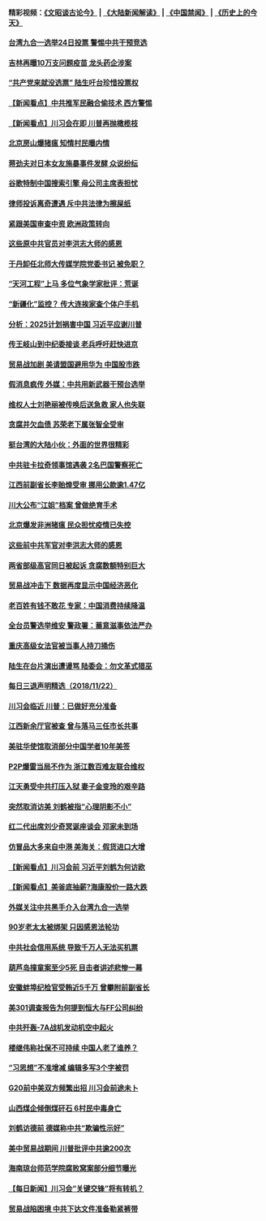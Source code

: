 #### 精彩视频：[《文昭谈古论今》](https://github.com/gfw-breaker/wenzhao/blob/master/README.md?t=11232134) | [《大陆新闻解读》](https://github.com/gfw-breaker/ntdtv-comedy/blob/master/README.md?t=11232134) | [《中国禁闻》](https://github.com/gfw-breaker/ntdtv-news/blob/master/README.md?t=11232134) | [《历史上的今天》](https://github.com/gfw-breaker/today-in-history/blob/master/README.md?t=11232134) 

#### [台湾九合一选举24日投票 警惕中共干预竞选](../pages/nsc413/n10871029.md?t=11232134) 

#### [吉林再曝10万支问题疫苗 龙头药企涉案](../pages/nsc413/n10871413.md?t=11232134) 

#### [“共产党来就没选票” 陆生吁台珍惜投票权](../pages/nsc413/n10870794.md?t=11232134) 

#### [【新闻看点】中共推军民融合偷技术 西方警惕](../pages/nsc413/n10871382.md?t=11232134) 

#### [【新闻看点】川习会在即 川普再抛橄榄枝](../pages/nsc413/n10871248.md?t=11232134) 

#### [北京房山爆猪瘟 知情村民曝内情](../pages/nsc413/n10871111.md?t=11232134) 

#### [蒋劲夫对日本女友施暴事件发酵 众说纷纭](../pages/nsc413/n10871447.md?t=11232134) 

#### [谷歌特制中国搜索引擎 母公司主席表担忧](../pages/nsc413/n10871238.md?t=11232134) 

#### [律师投诉离奇遭遇 斥中共法律为擦屎纸](../pages/nsc413/n10871141.md?t=11232134) 

#### [紧跟美国审查中资 欧洲政策转向](../pages/nsc413/n10871173.md?t=11232134) 

#### [这些原中共官员对李洪志大师的感恩](../pages/nsc413/n10834201.md?t=11232134) 

#### [于丹卸任北师大传媒学院党委书记 被免职？](../pages/nsc413/n10871260.md?t=11232134) 

#### [“天河工程”上马 多位气象学家批评：荒诞](../pages/nsc413/n10871126.md?t=11232134) 

#### [“新疆化”监控？ 传大连挨家查个体户手机](../pages/nsc413/n10871091.md?t=11232134) 

#### [分析：2025计划祸害中国 习近平应谢川普](../pages/nsc413/n10871045.md?t=11232134) 

#### [传王岐山到中纪委接谈 老兵呼吁赶快进京](../pages/nsc413/n10870962.md?t=11232134) 

#### [贸易战加剧 美请盟国避用华为 中国股市跌](../pages/nsc413/n10871064.md?t=11232134) 

#### [假消息疯传 外媒：中共用新武器干预台选举](../pages/nsc413/n10870739.md?t=11232134) 

#### [维权人士刘艳丽被传唤后送急救 家人也失联](../pages/nsc413/n10870935.md?t=11232134) 

#### [贪腐并欠血债 苏荣老下属张智全受审](../pages/nsc413/n10870729.md?t=11232134) 

#### [挺台湾的大陆小伙：外面的世界很精彩](../pages/nsc413/n10870983.md?t=11232134) 


#### [中共驻卡拉奇领事馆遇袭 2名巴国警察死亡](../pages/nsc413/n10870377.md?t=11232134) 

#### [江西前副省长李贻煌受审 挪用公款逾1.47亿](../pages/nsc413/n10870486.md?t=11232134) 

#### [川大公布“江姐”档案 曾做绝育手术](../pages/nsc413/n10870275.md?t=11232134) 

#### [北京爆发非洲猪瘟 民众担忧疫情已失控](../pages/nsc413/n10869908.md?t=11232134) 

#### [这些前中共军官对李洪志大师的感恩](../pages/nsc413/n10869318.md?t=11232134) 

#### [两省部级高官同日被起诉 贪腐数额特别巨大](../pages/nsc413/n10870229.md?t=11232134) 

#### [贸易战冲击下 数据再度显示中国经济恶化](../pages/nsc413/n10870209.md?t=11232134) 

#### [老百姓有钱不敢花 专家：中国消费持续降温](../pages/nsc413/n10868881.md?t=11232134) 

#### [全台员警选举维安 警政署：蓄意滋事依法严办](../pages/nsc413/n10869991.md?t=11232134) 

#### [重庆高级女法官被当事人持刀捅伤](../pages/nsc413/n10869909.md?t=11232134) 

#### [陆生在台片演出遭谩骂 陆委会：勿文革式猎巫](../pages/nsc413/n10869745.md?t=11232134) 

#### [每日三退声明精选（2018/11/22）](../pages/nsc413/n10869959.md?t=11232134) 

#### [川习会临近 川普：已做好充分准备](../pages/nsc413/n10869699.md?t=11232134) 

#### [江西新余厅官被查 曾与落马三任市长共事](../pages/nsc413/n10869594.md?t=11232134) 

#### [美驻华使馆取消部分中国学者10年美签](../pages/nsc413/n10869261.md?t=11232134) 

#### [P2P爆雷当局不作为 浙江数百难友联合维权](../pages/nsc413/n10868743.md?t=11232134) 

#### [江天勇受中共打压入狱 妻子金变玲的艰辛路](../pages/nsc413/n10869158.md?t=11232134) 

#### [突然取消访美 刘鹤被指“心理阴影不小”](../pages/nsc413/n10868634.md?t=11232134) 

#### [红二代出席刘少奇冥诞座谈会 邓家未到场](../pages/nsc413/n10869153.md?t=11232134) 

#### [仿冒品大多来自中港 美海关：假货进口大增](../pages/nsc413/n10869186.md?t=11232134) 

#### [【新闻看点】川习会前 习近平刘鹤为何访欧](../pages/nsc413/n10869070.md?t=11232134) 

#### [【新闻看点】美釜底抽薪?海康股价一路大跌](../pages/nsc413/n10868888.md?t=11232134) 

#### [外媒关注中共黑手介入台湾九合一选举](../pages/nsc413/n10868679.md?t=11232134) 

#### [90岁老太太被绑架 只因感恩法轮功](../pages/nsc413/n10869091.md?t=11232134) 

#### [中共社会信用系统 导致千万人无法买机票](../pages/nsc413/n10869062.md?t=11232134) 

#### [葫芦岛撞童案至少5死 目击者讲述悲惨一幕](../pages/nsc413/n10869050.md?t=11232134) 

#### [安徽蚌埠纪检官受贿近5千万 曾攀附前副省长](../pages/nsc413/n10869009.md?t=11232134) 

#### [美301调查报告为何提到恒大与FF公司纠纷](../pages/nsc413/n10868690.md?t=11232134) 

#### [中共歼轰-7A战机发动机空中起火](../pages/nsc413/n10868886.md?t=11232134) 

#### [楼继伟称社保不可持续 中国人老了谁养？](../pages/nsc413/n10867615.md?t=11232134) 

#### [“习思想”不准增减 编辑多写3个字被罚](../pages/nsc413/n10868878.md?t=11232134) 

#### [G20前中美双方频繁出招 川习会前途未卜](../pages/nsc413/n10868858.md?t=11232134) 

#### [山西煤企倾倒煤矸石 6村民中毒身亡](../pages/nsc413/n10868846.md?t=11232134) 

#### [刘鹤访德前 德媒称中共“欺骗性示好”](../pages/nsc413/n10868755.md?t=11232134) 

#### [美中贸易战期间 川普批评中共逾200次](../pages/nsc413/n10868710.md?t=11232134) 

#### [海南琼台师范学院腐败窝案部分细节曝光](../pages/nsc413/n10866631.md?t=11232134) 

#### [【每日新闻】川习会“关键交锋”将有转机？](../pages/nsc413/n10866735.md?t=11232134) 

#### [贸易战陷困境 中共下达文件准备勒紧裤带](../pages/nsc413/n10868588.md?t=11232134) 


